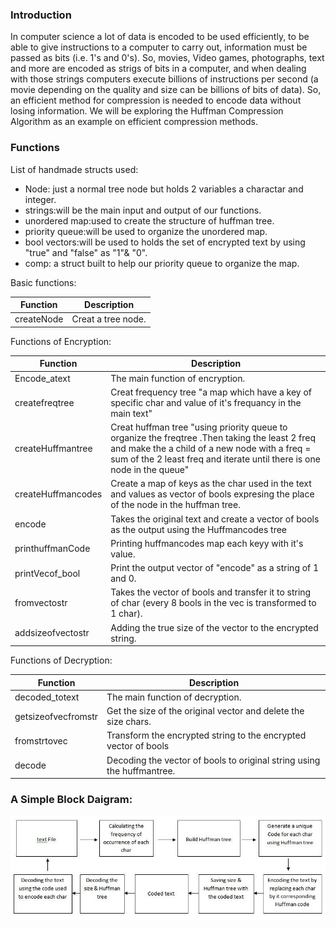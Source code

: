 ### __Introduction__
In computer science a lot of data is encoded to be used efficiently,
to be able to give instructions to a computer to carry out, information must be passed as bits (i.e. 1's and 0's).
So, movies, Video games, photographs, text and more are encoded as strigs of bits in a computer,
and when dealing with those strings computers execute billions of instructions per second (a movie depending on the
quality and size can be billions of bits of data).
So, an efficient method for compression is needed to encode data without losing information.
We will be exploring the Huffman Compression Algorithm as an example on efficient compression methods.

### __Functions__

List of handmade structs used:
* Node: just a normal tree node but holds 2 variables a charactar and integer.
* strings:will be the main input and output of our functions.
* unordered map:used to create the structure of huffman tree.
* priority queue:will be used to organize the unordered map.
* bool vectors:will be used to holds the set of encrypted text by using "true" and "false" as "1"& "0".
* comp: a struct built to help our priority queue to organize the map.

Basic functions:

Function | Description
--------- | ------------
createNode | Creat a tree node.


Functions of Encryption:

Function | Description
--------- | ------------
Encode_atext  |The main function of encryption.
createfreqtree | Creat frequency tree "a map which have a key of specific char and value of it's frequancy in the main text"
createHuffmantree | Creat huffman tree "using priority queue to organize the freqtree .Then taking the least 2 freq and make the a child of a new node with a freq = sum of the 2 least freq and iterate until there is one node in the queue"
createHuffmancodes | Create a map of keys as the char used in the text and values as vector of bools expresing the place of the node in the huffman tree.
encode | Takes the original text and create a vector of bools as the output using the Huffmancodes tree
printhuffmanCode | Printing huffmancodes map each keyy with it's value. 
printVecof_bool  |Print the output vector of "encode" as a string of 1 and 0.
fromvectostr  |Takes the vector of bools and transfer it to string of char (every 8 bools in the vec is transformed to 1 char).
addsizeofvectostr|Adding the true size of the vector to the encrypted string.



Functions of Decryption:

Function | Description
--------- | ------------
decoded_totext  |The main function of decryption.
getsizeofvecfromstr|Get the size of the original vector and delete the size chars.
fromstrtovec |Transform the encrypted string to the encrypted vector of bools
decode   | Decoding the vector of bools to original string using the huffmantree.




### __A Simple Block Daigram:__
![](pic.jpg)
